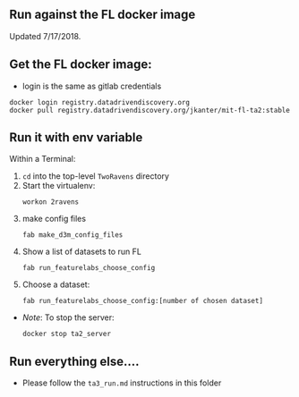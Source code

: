 
## Run against the FL docker image

Updated 7/17/2018.

## Get the FL docker image:

 - login is the same as gitlab credentials

```
docker login registry.datadrivendiscovery.org
docker pull registry.datadrivendiscovery.org/jkanter/mit-fl-ta2:stable
```

## Run it with env variable

Within a Terminal:
1. `cd` into the top-level `TwoRavens` directory
1. Start the virtualenv:
    ```
    workon 2ravens
    ```
1. make config files
    ```
    fab make_d3m_config_files
    ```
1. Show a list of datasets to run FL
    ```
    fab run_featurelabs_choose_config
    ```
1. Choose a dataset:
    ```
    fab run_featurelabs_choose_config:[number of chosen dataset]
    ```

- *Note*: To stop the server:
    ```
    docker stop ta2_server
    ```

## Run everything else....

- Please follow the `ta3_run.md` instructions in this folder

